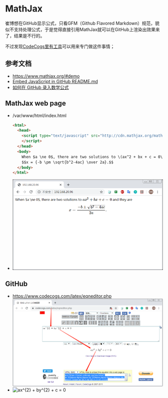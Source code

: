 # MathJax

崔博想在GitHub显示公式，只看GFM（Github Flavored Markdown）规范，貌似不支持处理公式，于是觉得直接引用MathJax就可以在GitHub上渲染出效果来了，结果是不行的。

不过发现[CodeCogs里有工具](https://www.codecogs.com/latex/eqneditor.php)可以用来专门做这件事情；

## 参考文档

* https://www.mathjax.org/#demo
* [Embed JavaScript in GitHub README.md](https://stackoverflow.com/questions/21340803/embed-javascript-in-github-readme-md)
* [如何在 GitHub 录入数学公式](https://www.jianshu.com/p/c169599726e1)

## MathJax web page

* /var/www/html/index.html
  ```html
  <html>
    <head>
      <script type="text/javascript" src="http://cdn.mathjax.org/mathjax/latest/MathJax.js?config=TeX-AMS-MML_HTMLorMML">
      </script>
    </head>
    <body>
      When $a \ne 0$, there are two solutions to \(ax^2 + bx + c = 0\) and they are <br />
      $$x = {-b \pm \sqrt{b^2-4ac} \over 2a}.$$
    </body>
  </html>
  ```
* ![images/MathJax.png](images/MathJax.png)

## GitHub

* https://www.codecogs.com/latex/eqneditor.php
  ![images/LaTeX.png](images/LaTeX.png)
* <img src="https://latex.codecogs.com/svg.latex?ax^{2}&space;&plus;&space;by^{2}&space;&plus;&space;c&space;=&space;0" title="ax^{2} + by^{2} + c = 0" />